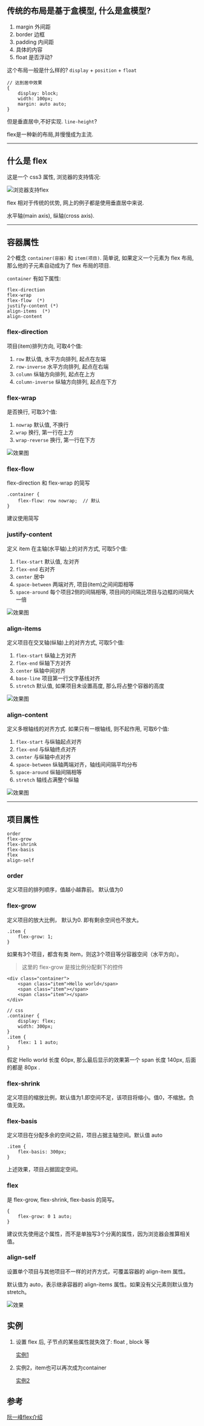 ## 传统的布局是基于盒模型, 什么是盒模型? 

1. margin 	外间距
2. border 	边框
3. padding 	内间距
4. 具体的内容
5. float	是否浮动?

这个布局一般是什么样的? `display` + `position` + `float`

	// 达到居中效果
	{
		display: block;
		width: 100px;
		margin: auto auto;
	}

但是垂直居中,不好实现.  `line-height`?

flex是一种新的布局,并慢慢成为主流.

---

## 什么是 flex

这是一个 css3 属性, 浏览器的支持情况:

![浏览器支持flex](./res/flex_browser.jpg)

flex 相对于传统的优势, 网上的例子都是使用垂直居中来说.

水平轴(main axis), 纵轴(cross axis).

---

## 容器属性

2个概念 `container(容器)` 和 `item(项目)`. 简单说, 如果定义一个元素为 flex 布局, 那么他的子元素自动成为了 flex 布局的项目.

`container` 有如下属性:

	flex-direction
	flex-wrap
	flex-flow  (*)
	justify-content (*)
	align-items  (*)
	align-content

### flex-direction 

项目(item)排列方向, 可取4个值: 

1. `row` 			默认值, 水平方向排列, 起点在左端
2. `row-inverse` 	水平方向排列, 起点在右端
3. `column` 	 	纵轴方向排列, 起点在上方
4. `column-inverse`	纵轴方向排列, 起点在下方

### flex-wrap

是否换行, 可取3个值:

1. `nowrap`			默认值, 不换行
2. `wrap`			换行, 第一行在上方
3. `wrap-reverse`	换行, 第一行在下方

![效果图](./res/flex-wrap.png)

### flex-flow

flex-direction 和 flex-wrap 的简写

	.container {
		flex-flow: row nowrap;  // 默认
	}

建议使用简写

### justify-content

定义 item 在主轴(水平轴)上的对齐方式, 可取5个值:

1. `flex-start`		默认值, 左对齐
2. `flex-end`		右对齐
3. `center`			居中
4. `space-between`	两端对齐, 项目(item)之间间距相等
5. `space-around`	每个项目2侧的间隔相等, 项目间的间隔比项目与边框的间隔大一倍

![效果图](./res/justify-content.png)

### align-items

定义项目在交叉轴(纵轴)上的对齐方式, 可取5个值:

1. `flex-start`		纵轴上方对齐
2. `flex-end`		纵轴下方对齐
3. `center`			纵轴中间对齐
4. `base-line`		项目第一行文字基线对齐
5. `stretch`		默认值, 如果项目未设置高度, 那么将占整个容器的高度

![效果图](./res/align-item.png)

### align-content

定义多根轴线的对齐方式. 如果只有一根轴线, 则不起作用, 可取6个值:

1. `flex-start`		与纵轴起点对齐
2. `flex-end`		与纵轴终点对齐
3. `center`			与纵轴中点对齐
4. `space-between`	纵轴两端对齐，轴线间间隔平均分布
5. `space-around`	纵轴间隔相等
6. `stretch`		轴线占满整个纵轴

![效果图](./res/align-content.png)

---

## 项目属性

	order
	flex-grow
	flex-shrink
	flex-basis
	flex
	align-self

### order

定义项目的排列顺序，值越小越靠前。 默认值为0

### flex-grow

定义项目的放大比例， 默认为0. 即有剩余空间也不放大。

	.item {
		flex-grow: 1;
	}

如果有3个项目，都含有类 item，则这3个项目等分容器空间（水平方向）。

> 这里的 flex-grow 是按比例分配剩下的控件

	<div class="container">
		<span class="item">Hello world</span>
		<span class="item"></span>
		<span class="item"></span>
	</div>

	// css
	.container {
		display: flex;
		width: 300px;
	}
	.item {
		flex: 1 1 auto;
	}

假定 Hello world 长度 60px, 那么最后显示的效果第一个 span 长度 140px, 后面的都是 80px .

### flex-shrink

定义项目的缩放比例，默认值为1.即空间不足，该项目将缩小。值0，不缩放。负值无效。

### flex-basis

定义项目在分配多余的空间之前，项目占据主轴空间。默认值 auto

	.item {
		flex-basis: 300px;
	}

上述效果，项目占据固定空间。

### flex

是 flex-grow, flex-shrink, flex-basis 的简写。
	
	{
		flex-grow: 0 1 auto;
	}

建议优先使用这个属性，而不是单独写3个分离的属性，因为浏览器会推算相关值。

### align-self

设置单个项目与其他项目不一样的对齐方式，可覆盖容器的 align-item 属性。

默认值为 auto，表示继承容器的 align-items 属性。如果没有父元素则默认值为 stretch。

![效果](./res/align-self.png)

## 实例

1. 设置 flex 后, 子节点的某些属性就失效了: float , block 等

	[实例1](flex1.html)

2. 实例2，item也可以再次成为container

	[实例2](flex2.html)

## 参考

[阮一峰flex介绍](http://www.ruanyifeng.com/blog/2015/07/flex-grammar.html?utm_source=tuicool)